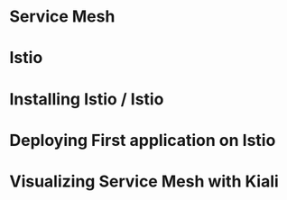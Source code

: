# Service Mesh

# Istio

# Installing Istio / Istio

# Deploying First application on Istio

# Visualizing Service Mesh with Kiali
